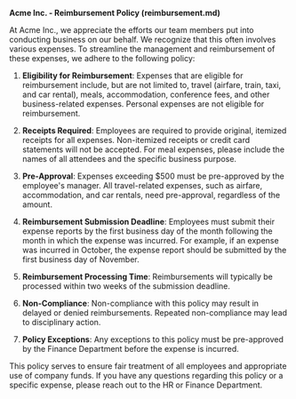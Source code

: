 **Acme Inc. - Reimbursement Policy (reimbursement.md)**

At Acme Inc., we appreciate the efforts our team members put into conducting business on our behalf. We recognize that this often involves various expenses. To streamline the management and reimbursement of these expenses, we adhere to the following policy:

1. **Eligibility for Reimbursement**: Expenses that are eligible for reimbursement include, but are not limited to, travel (airfare, train, taxi, and car rental), meals, accommodation, conference fees, and other business-related expenses. Personal expenses are not eligible for reimbursement.

2. **Receipts Required**: Employees are required to provide original, itemized receipts for all expenses. Non-itemized receipts or credit card statements will not be accepted. For meal expenses, please include the names of all attendees and the specific business purpose.

3. **Pre-Approval**: Expenses exceeding $500 must be pre-approved by the employee's manager. All travel-related expenses, such as airfare, accommodation, and car rentals, need pre-approval, regardless of the amount.

4. **Reimbursement Submission Deadline**: Employees must submit their expense reports by the first business day of the month following the month in which the expense was incurred. For example, if an expense was incurred in October, the expense report should be submitted by the first business day of November.

5. **Reimbursement Processing Time**: Reimbursements will typically be processed within two weeks of the submission deadline.

6. **Non-Compliance**: Non-compliance with this policy may result in delayed or denied reimbursements. Repeated non-compliance may lead to disciplinary action.

7. **Policy Exceptions**: Any exceptions to this policy must be pre-approved by the Finance Department before the expense is incurred.

This policy serves to ensure fair treatment of all employees and appropriate use of company funds. If you have any questions regarding this policy or a specific expense, please reach out to the HR or Finance Department.

